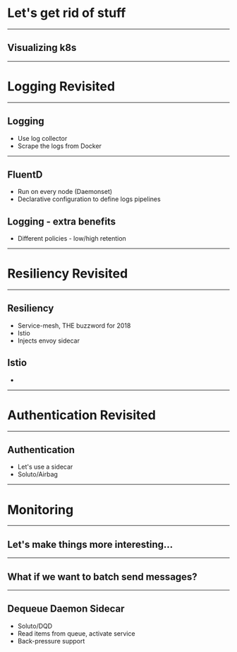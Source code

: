 # Let's get rid of stuff

---

## Visualizing k8s

---

# Logging Revisited

---

## Logging

* Use log collector
* Scrape the logs from Docker

---

## FluentD

* Run on every node (Daemonset)
* Declarative configuration to define logs pipelines

## Logging - extra benefits

* Different policies - low/high retention

---

# Resiliency Revisited

---

## Resiliency

* Service-mesh, THE buzzword for 2018
* Istio
* Injects envoy sidecar

## Istio 
* 

---


# Authentication Revisited

---

## Authentication

* Let's use a sidecar
* Soluto/Airbag

---

# Monitoring

---


## Let's make things more interesting...

---

## What if we want to batch send messages?

---

## Dequeue Daemon Sidecar 

* Soluto/DQD
* Read items from queue, activate service
* Back-pressure support